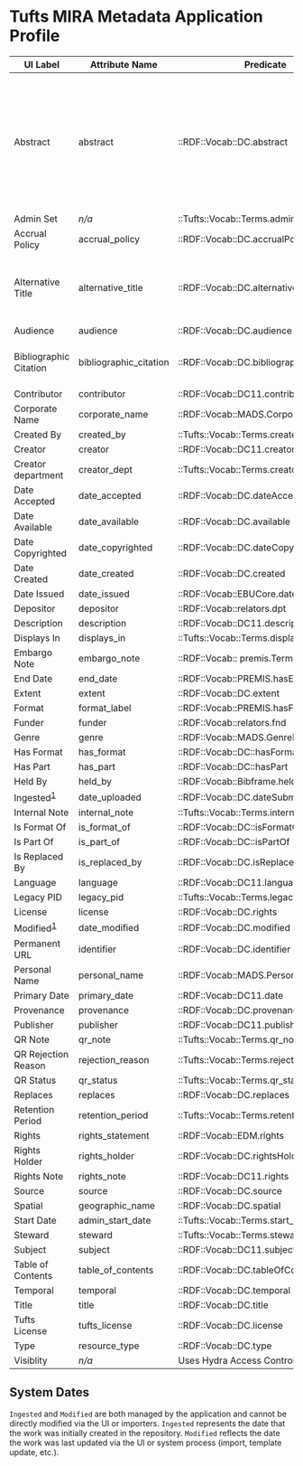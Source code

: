 # Tufts MIRA Metadata Application Profile
| UI Label | Attribute Name | Predicate | Type | Cardinality | Defintion |
| ------ | ------ | ------ | ------ | ------ | ------ |
| Abstract | abstract | ::RDF::Vocab::DC.abstract | string | multiple |A refinement of description element, this element is used as a brief summary of the resource. For Tisch created content, this is mapped from the following: all MARC 520, the Proquest *DISS_abstract element*, the Springer *AbstractSection[@ID]/Heading* element, and the first string in the Description heading for an Excel based ingest.|
| Admin Set | *n/a* | ::Tufts::Vocab::Terms.admin_set_member | URI | **singular** |
| Accrual Policy | accrual_policy | ::RDF::Vocab::DC.accrualPolicy | string | **singluar** |
| Alternative Title | alternative_title | ::RDF::Vocab::DC.alternative | string | multiple |An alternative name for the resource. For Tisch created content this is mapped from the following: all MARC 246, and the Excel *Alternative_Title* heading.|
| Audience | audience | ::RDF::Vocab::DC.audience | string | **singluar** |
| Bibliographic Citation | bibliographic_citation | ::RDF::Vocab::DC.bibliographicCitation | string | multiple |A bibliographic reference for the resource. **Need to Review Metadata principles on interpretation** |
| Contributor | contributor | ::RDF::Vocab::DC11.contributor | string | multiple |
| Corporate Name | corporate_name | ::RDF::Vocab::MADS.CorporateName | string | multiple |
| Created By | created_by | ::Tufts::Vocab::Terms.createdby | string | multiple |
| Creator | creator | ::RDF::Vocab::DC11.creator | string | multiple |
| Creator department | creator_dept | ::Tufts::Vocab::Terms.creatordept | string | multiple |
| Date Accepted | date_accepted | ::RDF::Vocab::DC.dateAccepted | string | multiple |
| Date Available | date_available | ::RDF::Vocab::DC.available | string | multiple |
| Date Copyrighted | date_copyrighted | ::RDF::Vocab::DC.dateCopyrighted | string | multiple |
| Date Created | date_created | ::RDF::Vocab::DC.created | string | multiple |
| Date Issued | date_issued | ::RDF::Vocab::EBUCore.dateIssued | string | multiple |
| Depositor | depositor | ::RDF::Vocab::relators.dpt | string | **singular** |
| Description | description | ::RDF::Vocab::DC11.description | string | multiple |
| Displays In | displays_in | ::Tufts::Vocab::Terms.displays_in | [controlled](../config/authorities/displays.yml) | multiple |
| Embargo Note | embargo_note | ::RDF::Vocab:: premis.TermOfRestriction | string | **singluar** |
| End Date | end_date | ::RDF::Vocab::PREMIS.hasEndDate | string | **singluar** |
| Extent | extent | ::RDF::Vocab::DC.extent | string | **singluar** |
| Format | format_label | ::RDF::Vocab::PREMIS.hasFormatName | string | multiple |
| Funder | funder | ::RDF::Vocab::relators.fnd | string | multiple |
| Genre | genre | ::RDF::Vocab::MADS.GenreForm | string | multiple |
| Has Format | has_format | ::RDF::Vocab::DC::hasFormat | string | multiple |
| Has Part | has_part | ::RDF::Vocab::DC::hasPart | string | multiple |
| Held By | held_by | ::RDF::Vocab::Bibframe.heldBy | string | multiple |
| Ingested<sup>[1](#system-dates)</sup> | date_uploaded | ::RDF::Vocab::DC.dateSubmitted | dateTime | multiple |
| Internal Note | internal_note | ::Tufts::Vocab::Terms.internal_note | string | **singluar** |
| Is Format Of | is_format_of | ::RDF::Vocab::DC::isFormatOf | string | multiple |
| Is Part Of | is_part_of | ::RDF::Vocab::DC::isPartOf | string | multiple |
| Is Replaced By | is_replaced_by | ::RDF::Vocab::DC.isReplacedBy | string | multiple |
| Language | language | ::RDF::Vocab::DC11.language | string | multiple |
| Legacy PID | legacy_pid | ::Tufts::Vocab::Terms.legacy_pid | string | **singluar** |
| License | license | ::RDF::Vocab::DC.rights| string | multiple |
| Modified<sup>[1](#system-dates)</sup> | date_modified | ::RDF::Vocab::DC.modified | dateTime | multiple |
| Permanent URL | identifier | ::RDF::Vocab::DC.identifier | string | singluar |
| Personal Name | personal_name | ::RDF::Vocab::MADS.PersonalName | string | multiple |
| Primary Date | primary_date | ::RDF::Vocab::DC11.date | string | multiple |
| Provenance | provenance | ::RDF::Vocab::DC.provenance | string | multiple |
| Publisher | publisher | ::RDF::Vocab::DC11.publisher | string | multiple |
| QR Note | qr_note | ::Tufts::Vocab::Terms.qr_note | string | multiple |
| QR Rejection Reason | rejection_reason | ::Tufts::Vocab::Terms.rejection_reason | string | multiple |
| QR Status | qr_status | ::Tufts::Vocab::Terms.qr_status | string | multiple |
| Replaces | replaces | ::RDF::Vocab::DC.replaces | string | multiple |
| Retention Period | retention_period | ::Tufts::Vocab::Terms.retention_period | string | multiple |
| Rights | rights_statement | ::RDF::Vocab::EDM.rights | [controlled](../config/authorities/rights_statements.yml) | **singluar** |
| Rights Holder | rights_holder | ::RDF::Vocab::DC.rightsHolder | string | multiple |
| Rights Note | rights_note | ::RDF::Vocab::DC11.rights | string | **singular** |
| Source | source | ::RDF::Vocab::DC.source | string | multiple |
| Spatial | geographic_name | ::RDF::Vocab::DC.spatial | string | multiple |
| Start Date | admin_start_date | ::Tufts::Vocab::Terms.start_date | string | multiple |
| Steward | steward | ::Tufts::Vocab::Terms.steward | string | **singluar** |
| Subject | subject | ::RDF::Vocab::DC11.subject | string | multiple |
| Table of Contents | table_of_contents | ::RDF::Vocab::DC.tableOfContents | string | multiple |
| Temporal | temporal | ::RDF::Vocab::DC.temporal | string | multiple |
| Title | title | ::RDF::Vocab::DC.title | string | **singluar** |
| Tufts License | tufts_license | ::RDF::Vocab::DC.license | string | **singluar** |
| Type | resource_type | ::RDF::Vocab::DC.type | [controlled](../config/authorities/resource_types.yml) | **singular** |
| Visiblity | *n/a* | Uses Hydra Access Controls | [controlled](https://github.com/curationexperts/epigaea/wiki/MIRA-XML-Import-Export-Format#valid-values-for-metadata-fields) | *n/a*  |

## System Dates
`Ingested` and `Modified` are both managed by the application and cannot be directly modified via the UI 
or importers.  `Ingested` represents the date that the work was initially created in the repository. 
`Modified` reflects the date the work was last updated via the UI or system process (import, template update, etc.).